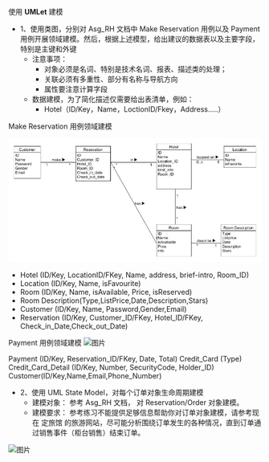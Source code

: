 使用 **UMLet** 建模
* 1、使用类图，分别对 Asg_RH 文档中 Make Reservation 用例以及 Payment 用例开展领域建模。然后，根据上述模型，给出建议的数据表以及主要字段，特别是主键和外键
  * 注意事项：
    * 对象必须是名词、特别是技术名词、报表、描述类的处理；
    * 关联必须有多重性、部分有名称与导航方向
    * 属性要注意计算字段
  * 数据建模，为了简化描述仅需要给出表清单，例如：
    * Hotel（ID/Key，Name，LoctionID/Fkey，Address…..）

Make Reservation 用例领域建模

![图片](file/homework9_1.jpg)
* Hotel (ID/Key, LocationID/FKey, Name, address, brief-intro, Room_ID)
* Location (ID/Key, Name, isFavourite)
* Room (ID/Key,  Name,  isAvailable, Price, isReserved)
* Room Description(Type,ListPrice,Date,Description,Stars)
* Customer (ID/Key, Name, Password,Gender,Email)
* Reservation (ID/Key, Customer_ID/FKey, Hotel_ID/FKey, Check_in_Date,Check_out_Date)

Payment 用例领域建模
![图片](https://uploader.shimo.im/f/k7q8mDPnSLoiaVLQ.png!thumbnail)

Payment (ID/Key, Reservation_ID/FKey, Date, Total)
Credit_Card (Type)
Credit_Card_Detail (ID/Key, Number,  SecurityCode, Holder_ID)
Customer(ID/Key,Name,Email,Phone_Number)

* 2、使用 UML State Model，对每个订单对象生命周期建模
  * 建模对象： 参考 Asg_RH 文档， 对 Reservation/Order 对象建模。
  * 建模要求： 参考练习不能提供足够信息帮助你对订单对象建模，请参考现在 定旅馆 的旅游网站，尽可能分析围绕订单发生的各种情况，直到订单通过销售事件（柜台销售）结束订单。

![图片](https://uploader.shimo.im/f/ZwIEn3a9RnI5t2eo.png!thumbnail)
